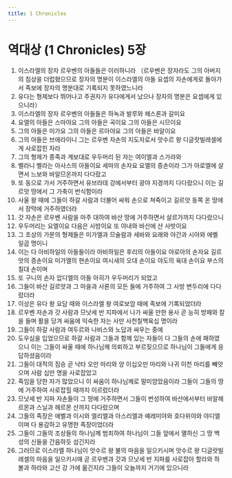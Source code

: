 ```yaml
---
title: 1 Chronicles
---
```


# 역대상 (1 Chronicles) 5장
1. 이스라엘의 장자 르우벤의 아들들은 이러하니라 （르우벤은 장자라도 그의 아버지의 침상을 더럽혔으므로 장자의 명분이 이스라엘의 아들 요셉의 자손에게로 돌아가서 족보에 장자의 명분대로 기록되지 못하였느니라
1. 유다는 형제보다 뛰어나고 주권자가 유다에게서 났으나 장자의 명분은 요셉에게 있으니라）
1. 이스라엘의 장자 르우벤의 아들들은 하녹과 발루와 헤스론과 갈미요
1. 요엘의 아들은 스마야요 그의 아들은 곡이요 그의 아들은 시므이요
1. 그의 아들은 미가요 그의 아들은 르아야요 그의 아들은 바알이요
1. 그의 아들은 브에라이니 그는 르우벤 자손의 지도자로서 앗수르 왕 디글랏빌레셀에게 사로잡힌 자라
1. 그의 형제가 종족과 계보대로 우두머리 된 자는 여이엘과 스가랴와
1. 벨라니 벨라는 아사스의 아들이요 세마의 손자요 요엘의 증손이라 그가 아로엘에 살면서 느보와 바알므온까지 다다랐고
1. 또 동으로 가서 거주하면서 유브라데 강에서부터 광야 지경까지 다다랐으니 이는 길르앗 땅에서 그 가축이 번식함이라
1. 사울 왕 때에 그들이 하갈 사람과 더불어 싸워 손으로 쳐죽이고 길르앗 동쪽 온 땅에서 장막에 거주하였더라
1. 갓 자손은 르우벤 사람을 마주 대하여 바산 땅에 거주하면서 살르가까지 다다랐으니
1. 우두머리는 요엘이요 다음은 사밤이요 또 야내와 바산에 산 사밧이요
1. 그 조상의 가문의 형제들은 미가엘과 므술람과 세바와 요래와 야간과 시아와 에벨 일곱 명이니
1. 이는 다 아비하일의 아들들이라 아비하일은 후리의 아들이요 야로아의 손자요 길르앗의 증손이요 미가엘의 현손이요 여시새의 오대 손이요 야도의 육대 손이요 부스의 칠대 손이며
1. 또 구니의 손자 압디엘의 아들 아히가 우두머리가 되었고
1. 그들이 바산 길르앗과 그 마을과 사론의 모든 들에 거주하여 그 사방 변두리에 다다랐더라
1. 이상은 유다 왕 요담 때와 이스라엘 왕 여로보암 때에 족보에 기록되었더라
1. 르우벤 자손과 갓 사람과 므낫세 반 지파에서 나가 싸울 만한 용사 곧 능히 방패와 칼을 들며 활을 당겨 싸움에 익숙한 자는 사만 사천칠백육십 명이라
1. 그들이 하갈 사람과 여두르와 나비스와 노답과 싸우는 중에
1. 도우심을 입었으므로 하갈 사람과 그들과 함께 있는 자들이 다 그들의 손에 패하였으니 이는 그들이 싸울 때에 하나님께 의뢰하고 부르짖으므로 하나님이 그들에게 응답하셨음이라
1. 그들이 대적의 짐승 곧 낙타 오만 마리와 양 이십오만 마리와 나귀 이천 마리를 빼앗으며 사람 십만 명을 사로잡았고
1. 죽임을 당한 자가 많았으니 이 싸움이 하나님께로 말미암았음이라 그들이 그들의 땅에 거주하여 사로잡힐 때까지 이르렀더라
1. 므낫세 반 지파 자손들이 그 땅에 거주하면서 그들이 번성하여 바산에서부터 바알헤르몬과 스닐과 헤르몬 산까지 다다랐으며
1. 그들의 족장은 에벨과 이시와 엘리엘과 아스리엘과 예레미야와 호다위야와 야디엘이며 다 용감하고 유명한 족장이었더라
1. 그들이 그들의 조상들의 하나님께 범죄하여 하나님이 그들 앞에서 멸하신 그 땅 백성의 신들을 간음하듯 섬긴지라
1. 그러므로 이스라엘 하나님이 앗수르 왕 불의 마음을 일으키시며 앗수르 왕 디글랏빌레셀의 마음을 일으키시매 곧 르우벤과 갓과 므낫세 반 지파를 사로잡아 할라와 하볼과 하라와 고산 강 가에 옮긴지라 그들이 오늘까지 거기에 있으니라
